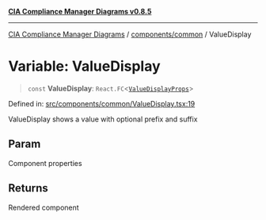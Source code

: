 [**CIA Compliance Manager Diagrams v0.8.5**](../../../README.md)

***

[CIA Compliance Manager Diagrams](../../../modules.md) / [components/common](../README.md) / ValueDisplay

# Variable: ValueDisplay

> `const` **ValueDisplay**: `React.FC`\<[`ValueDisplayProps`](../ValueDisplay/interfaces/ValueDisplayProps.md)\>

Defined in: [src/components/common/ValueDisplay.tsx:19](https://github.com/Hack23/cia-compliance-manager/blob/3ae0301247f765ba03c8c0fe645db4718bb8af76/src/components/common/ValueDisplay.tsx#L19)

ValueDisplay shows a value with optional prefix and suffix

## Param

Component properties

## Returns

Rendered component
